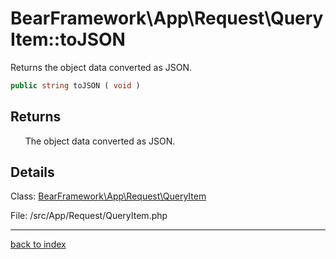 # BearFramework\App\Request\QueryItem::toJSON

Returns the object data converted as JSON.

```php
public string toJSON ( void )
```

## Returns

&nbsp;&nbsp;&nbsp;&nbsp;&nbsp;&nbsp;The object data converted as JSON.

## Details

Class: [BearFramework\App\Request\QueryItem](bearframework.app.request.queryitem.class.md)

File: /src/App/Request/QueryItem.php

---

[back to index](index.md)

